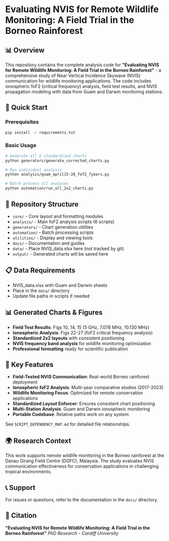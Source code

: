 # Evaluating NVIS for Remote Wildlife Monitoring: A Field Trial in the Borneo Rainforest

## 📊 Overview
This repository contains the complete analysis code for **"Evaluating NVIS for Remote Wildlife Monitoring: A Field Trial in the Borneo Rainforest"** - a comprehensive study of Near Vertical Incidence Skywave (NVIS) communication for wildlife monitoring applications. The code includes ionospheric foF2 (critical frequency) analysis, field test results, and NVIS propagation modeling with data from Guam and Darwin monitoring stations.

## 🚀 Quick Start

### Prerequisites
```bash
pip install -r requirements.txt
```

### Basic Usage
```bash
# Generate all 6 standardized charts
python generators/generate_corrected_charts.py

# Run individual analysis
python analysis/guam_april15-28_fof2_7years.py

# Batch process all analyses
python automation/run_all_2x2_charts.py
```

## 📁 Repository Structure
- `core/` - Core layout and formatting modules
- `analysis/` - Main foF2 analysis scripts (6 scripts)
- `generators/` - Chart generation utilities
- `automation/` - Batch processing scripts
- `utilities/` - Display and viewing tools
- `docs/` - Documentation and guides
- `data/` - Place NVIS_data.xlsx here (not tracked by git)
- `output/` - Generated charts will be saved here

## 📋 Data Requirements
- NVIS_data.xlsx with Guam and Darwin sheets
- Place in the `data/` directory
- Update file paths in scripts if needed

## 📊 Generated Charts & Figures
- **Field Test Results**: Figs 10, 14, 15 (5 GHz, 7.078 MHz, 10.130 MHz)
- **Ionospheric Analysis**: Figs 22-27 (foF2 critical frequency analysis)
- **Standardized 2x2 layouts** with consistent positioning
- **NVIS frequency band analysis** for wildlife monitoring optimization
- **Professional formatting** ready for scientific publication

## 🔧 Key Features
- **Field-Tested NVIS Communication**: Real-world Borneo rainforest deployment
- **Ionospheric foF2 Analysis**: Multi-year comparative studies (2017-2023)
- **Wildlife Monitoring Focus**: Optimized for remote conservation applications
- **Standardized Layout Enforcer**: Ensures consistent chart positioning
- **Multi-Station Analysis**: Guam and Darwin ionospheric monitoring
- **Portable Codebase**: Relative paths work on any system

See `SCRIPT_DEPENDENCY_MAP.md` for detailed file relationships.

## 🌍 Research Context
This work supports remote wildlife monitoring in the Borneo rainforest at the Danau Girang Field Centre (DGFC), Malaysia. The study evaluates NVIS communication effectiveness for conservation applications in challenging tropical environments.

## 📞 Support
For issues or questions, refer to the documentation in the `docs/` directory.

## 📄 Citation
**"Evaluating NVIS for Remote Wildlife Monitoring: A Field Trial in the Borneo Rainforest"**
*PhD Research - Cardiff University*
